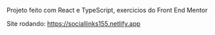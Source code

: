 Projeto feito com React e TypeScript, exercicios do Front End Mentor

Site rodando: https://sociallinks155.netlify.app
